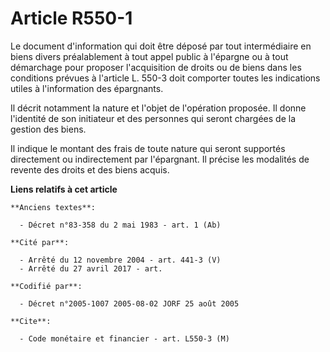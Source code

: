 # Article R550-1

Le document d'information qui doit être déposé par tout intermédiaire en biens divers préalablement à tout appel public à
l'épargne ou à tout démarchage pour proposer l'acquisition de droits ou de biens dans les conditions prévues à l'article L.
550-3 doit comporter toutes les indications utiles à l'information des épargnants.

Il décrit notamment la nature et l'objet de l'opération proposée. Il donne l'identité de son initiateur et des personnes qui
seront chargées de la gestion des biens.

Il indique le montant des frais de toute nature qui seront supportés directement ou indirectement par l'épargnant. Il précise
les modalités de revente des droits et des biens acquis.

**Liens relatifs à cet article**

	**Anciens textes**:

	  - Décret n°83-358 du 2 mai 1983 - art. 1 (Ab)

	**Cité par**:

	  - Arrêté du 12 novembre 2004 - art. 441-3 (V)
	  - Arrêté du 27 avril 2017 - art.

	**Codifié par**:

	  - Décret n°2005-1007 2005-08-02 JORF 25 août 2005

	**Cite**:

	  - Code monétaire et financier - art. L550-3 (M)
